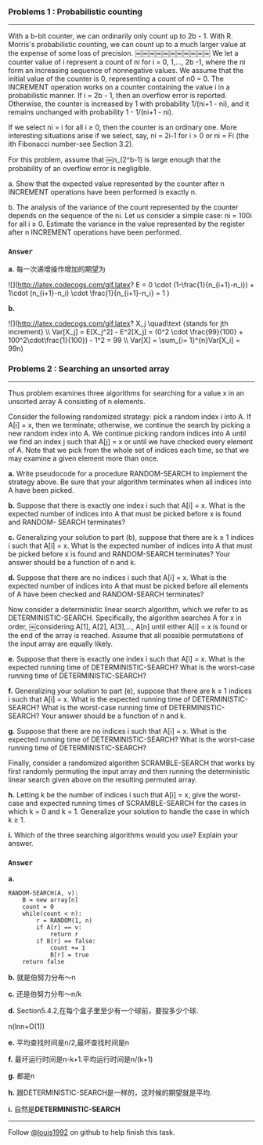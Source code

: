 ### Problems 1 : Probabilistic counting
***
With a b-bit counter, we can ordinarily only count up to 2b - 1. With R. Morris's probabilistic counting, we can count up to a much larger value at the expense of some loss of precision.￼￼￼￼￼￼￼￼￼￼￼
We let a counter value of i represent a count of ni for i = 0, 1,..., 2b -1, where the ni form an increasing sequence of nonnegative values. We assume that the initial value of the counter is 0, representing a count of n0 = 0. The INCREMENT operation works on a counter containing the value i in a probabilistic manner. If i = 2b - 1, then an overflow error is reported. Otherwise, the counter is increased by 1 with probability 1/(ni+1 - ni), and it remains unchanged with probability 1 - 1/(ni+1 - ni).
If we select ni = i for all i ≥ 0, then the counter is an ordinary one. More interesting situations arise if we select, say, ni = 2i-1 for i > 0 or ni = Fi (the ith Fibonacci number-see Section 3.2).
For this problem, assume that ￼n_(2^b-1) is large enough that the probability of an overflow error is negligible.
a. Show that the expected value represented by the counter after n INCREMENT operations have been performed is exactly n.
b. The analysis of the variance of the count represented by the counter depends on the sequence of the ni. Let us consider a simple case: ni = 100i for all i ≥ 0. Estimate the variance in the value represented by the register after n INCREMENT operations have been performed.

### `Answer`
**a.**
每一次递增操作增加的期望为

![](http://latex.codecogs.com/gif.latex? E = 0 \\cdot \(1-\\frac{1}{n_{i+1}-n_i}\) + 1\\cdot \(n_{i+1}-n_i\) \\cdot \\frac{1}{n_{i+1}-n_i} = 1 )

**b.**

![](http://latex.codecogs.com/gif.latex? X_j \\quad\\text {stands for jth increment} \\\\ Var[X_j] = E[X_j^2] - E^2[X_j] = \(0^2 \\cdot \\frac{99}{100} + 100^2\\cdot\\frac{1}{100}\) - 1^2 = 99 \\\\ 
Var[X] = \\sum_{i= 1}^{n}Var[X_i] = 99n)


### Problems 2 : Searching an unsorted array
***
Thus problem examines three algorithms for searching for a value x in an unsorted array A consisting of n elements.
Consider the following randomized strategy: pick a random index i into A. If A[i] = x, then we terminate; otherwise, we continue the search by picking a new random index into A. We continue picking random indices into A until we find an index j such that A[j] = x or until we have checked every element of A. Note that we pick from the whole set of indices each time, so that we may examine a given element more than once.
**a.** Write pseudocode for a procedure RANDOM-SEARCH to implement the strategy above. Be sure that your algorithm terminates when all indices into A have been picked.
**b.** Suppose that there is exactly one index i such that A[i] = x. What is the expected number of indices into A that must be picked before x is found and RANDOM- SEARCH terminates?
**c.** Generalizing your solution to part (b), suppose that there are k ≥ 1 indices i such that A[i] = x. What is the expected number of indices into A that must be picked before x is found and RANDOM-SEARCH terminates? Your answer should be a function of n and k.
**d.** Suppose that there are no indices i such that A[i] = x. What is the expected number of indices into A that must be picked before all elements of A have been checked and RANDOM-SEARCH terminates?
Now consider a deterministic linear search algorithm, which we refer to as DETERMINISTIC-SEARCH. Specifically, the algorithm searches A for x in order,￼considering A[1], A[2], A[3],..., A[n] until either A[i] = x is found or the end of the array is reached. Assume that all possible permutations of the input array are equally likely.
**e.** Suppose that there is exactly one index i such that A[i] = x. What is the expected running time of DETERMINISTIC-SEARCH? What is the worst-case running time of DETERMINISTIC-SEARCH?
**f.** Generalizing your solution to part (e), suppose that there are k ≥ 1 indices i such that A[i] = x. What is the expected running time of DETERMINISTIC-SEARCH? What is the worst-case running time of DETERMINISTIC-SEARCH? Your answer should be a function of n and k.
**g.** Suppose that there are no indices i such that A[i] = x. What is the expected running time of DETERMINISTIC-SEARCH? What is the worst-case running time of DETERMINISTIC-SEARCH?
Finally, consider a randomized algorithm SCRAMBLE-SEARCH that works by first randomly permuting the input array and then running the deterministic linear search given above on the resulting permuted array.
**h.** Letting k be the number of indices i such that A[i] = x, give the worst-case and expected running times of SCRAMBLE-SEARCH for the cases in which k = 0 and k = 1. Generalize your solution to handle the case in which k ≥ 1.
**i.** Which of the three searching algorithms would you use? Explain your answer.
### `Answer`
**a.**
	RANDOM-SEARCH(A, v):
		B = new array[n]
		count = 0
		while(count < n):
			r = RANDOM(1, n)
			if A[r] == v:
				return r
			if B[r] == false:
				count += 1
				B[r] = true
		return false
		
**b.**
就是伯努力分布～n

**c.**
还是伯努力分布～n/k

**d.**
Section5.4.2,在每个盒子里至少有一个球前，要投多少个球.

n(lnn+O(1))

**e.**
平均查找时间是n/2,最坏查找时间是n

**f.**
最坏运行时间是n-k+1.平均运行时间是n/(k+1)

**g.**
都是n

**h.**
跟DETERMINISTIC-SEARCH是一样的，这时候的期望就是平均.

**i.**
自然是**DETERMINISTIC-SEARCH**	


***
Follow [@louis1992](https://github.com/gzc) on github to help finish this task.

